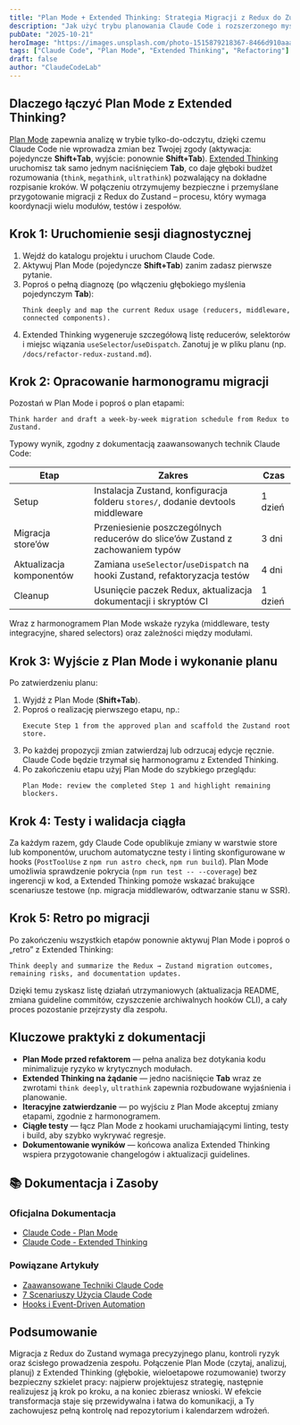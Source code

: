 ```yaml
---
title: "Plan Mode + Extended Thinking: Strategia Migracji z Redux do Zustand"
description: "Jak użyć trybu planowania Claude Code i rozszerzonego myślenia, aby bezpiecznie przenieść aplikację z Redux do Zustand według konkretnego harmonogramu."
pubDate: "2025-10-21"
heroImage: "https://images.unsplash.com/photo-1515879218367-8466d910aaa4?q=80&w=1200&auto=format&fit=crop"
tags: ["Claude Code", "Plan Mode", "Extended Thinking", "Refactoring"]
draft: false
author: "ClaudeCodeLab"
---
```


## Dlaczego łączyć Plan Mode z Extended Thinking?

[Plan Mode](https://docs.anthropic.com/en/docs/claude-code/plan-mode) zapewnia analizę w trybie tylko-do-odczytu, dzięki czemu Claude Code nie wprowadza zmian bez Twojej zgody (aktywacja: pojedyncze **Shift+Tab**, wyjście: ponownie **Shift+Tab**). [Extended Thinking](https://docs.anthropic.com/en/docs/claude-code/extended-thinking) uruchomisz tak samo jednym naciśnięciem **Tab**, co daje głęboki budżet rozumowania (`think`, `megathink`, `ultrathink`) pozwalający na dokładne rozpisanie kroków. W połączeniu otrzymujemy bezpieczne i przemyślane przygotowanie migracji z Redux do Zustand – procesu, który wymaga koordynacji wielu modułów, testów i zespołów.

## Krok 1: Uruchomienie sesji diagnostycznej

1. Wejdź do katalogu projektu i uruchom Claude Code.
2. Aktywuj Plan Mode (pojedyncze **Shift+Tab**) zanim zadasz pierwsze pytanie.
3. Poproś o pełną diagnozę (po włączeniu głębokiego myślenia pojedynczym **Tab**):  
   ```
   Think deeply and map the current Redux usage (reducers, middleware, connected components).
   ```
4. Extended Thinking wygeneruje szczegółową listę reducerów, selektorów i miejsc wiązania `useSelector`/`useDispatch`. Zanotuj je w pliku planu (np. `/docs/refactor-redux-zustand.md`).

## Krok 2: Opracowanie harmonogramu migracji

Pozostań w Plan Mode i poproś o plan etapami:

```
Think harder and draft a week-by-week migration schedule from Redux to Zustand.
```

Typowy wynik, zgodny z dokumentacją zaawansowanych technik Claude Code:

| Etap | Zakres | Czas |
| ---- | ------ | ---- |
| Setup | Instalacja Zustand, konfiguracja folderu `stores/`, dodanie devtools middleware | 1 dzień |
| Migracja store’ów | Przeniesienie poszczególnych reducerów do slice’ów Zustand z zachowaniem typów | 3 dni |
| Aktualizacja komponentów | Zamiana `useSelector`/`useDispatch` na hooki Zustand, refaktoryzacja testów | 4 dni |
| Cleanup | Usunięcie paczek Redux, aktualizacja dokumentacji i skryptów CI | 1 dzień |

Wraz z harmonogramem Plan Mode wskaże ryzyka (middleware, testy integracyjne, shared selectors) oraz zależności między modułami.

## Krok 3: Wyjście z Plan Mode i wykonanie planu

Po zatwierdzeniu planu:

1. Wyjdź z Plan Mode (**Shift+Tab**).
2. Poproś o realizację pierwszego etapu, np.:  
   ```
   Execute Step 1 from the approved plan and scaffold the Zustand root store.
   ```
3. Po każdej propozycji zmian zatwierdzaj lub odrzucaj edycje ręcznie. Claude Code będzie trzymał się harmonogramu z Extended Thinking.
4. Po zakończeniu etapu użyj Plan Mode do szybkiego przeglądu:  
   ```
   Plan Mode: review the completed Step 1 and highlight remaining blockers.
   ```

## Krok 4: Testy i walidacja ciągła

Za każdym razem, gdy Claude Code opublikuje zmiany w warstwie store lub komponentów, uruchom automatyczne testy i linting skonfigurowane w hooks (`PostToolUse` z `npm run astro check`, `npm run build`). Plan Mode umożliwia sprawdzenie pokrycia (`npm run test -- --coverage`) bez ingerencji w kod, a Extended Thinking pomoże wskazać brakujące scenariusze testowe (np. migracja middlewarów, odtwarzanie stanu w SSR).

## Krok 5: Retro po migracji

Po zakończeniu wszystkich etapów ponownie aktywuj Plan Mode i poproś o „retro” z Extended Thinking:

```
Think deeply and summarize the Redux → Zustand migration outcomes, remaining risks, and documentation updates.
```

Dzięki temu zyskasz listę działań utrzymaniowych (aktualizacja README, zmiana guideline commitów, czyszczenie archiwalnych hooków CLI), a cały proces pozostanie przejrzysty dla zespołu.

## Kluczowe praktyki z dokumentacji

- **Plan Mode przed refaktorem** — pełna analiza bez dotykania kodu minimalizuje ryzyko w krytycznych modułach.  
- **Extended Thinking na żądanie** — jedno naciśnięcie **Tab** wraz ze zwrotami `think deeply`, `ultrathink` zapewnia rozbudowane wyjaśnienia i planowanie.  
- **Iteracyjne zatwierdzanie** — po wyjściu z Plan Mode akceptuj zmiany etapami, zgodnie z harmonogramem.  
- **Ciągłe testy** — łącz Plan Mode z hookami uruchamiającymi linting, testy i build, aby szybko wykrywać regresje.  
- **Dokumentowanie wyników** — końcowa analiza Extended Thinking wspiera przygotowanie changelogów i aktualizacji guidelines.

## 📚 Dokumentacja i Zasoby

### Oficjalna Dokumentacja
- [Claude Code - Plan Mode](https://docs.anthropic.com/en/docs/claude-code/plan-mode)
- [Claude Code - Extended Thinking](https://docs.anthropic.com/en/docs/claude-code/extended-thinking)

### Powiązane Artykuły
- [Zaawansowane Techniki Claude Code](/blog/zaawansowane-techniki-claude-code)
- [7 Scenariuszy Użycia Claude Code](/blog/7-scenariuszy-uzycia-claude-code)
- [Hooks i Event-Driven Automation](/blog/hooks-event-automation)

## Podsumowanie

Migracja z Redux do Zustand wymaga precyzyjnego planu, kontroli ryzyk oraz ścisłego prowadzenia zespołu. Połączenie Plan Mode (czytaj, analizuj, planuj) z Extended Thinking (głębokie, wieloetapowe rozumowanie) tworzy bezpieczny szkielet pracy: najpierw projektujesz strategię, następnie realizujesz ją krok po kroku, a na koniec zbierasz wnioski. W efekcie transformacja staje się przewidywalna i łatwa do komunikacji, a Ty zachowujesz pełną kontrolę nad repozytorium i kalendarzem wdrożeń.
